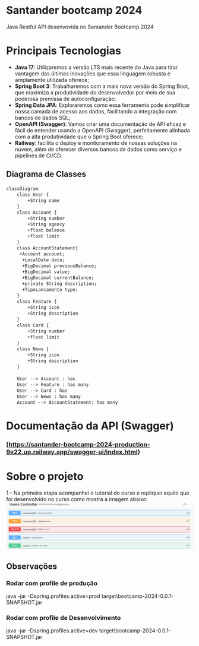 # Santander bootcamp 2024
Java Restful API desenvovida no Santander Bootcamp 2024

# Principais Tecnologias
 - **Java 17**: Utilizaremos a versão LTS mais recente do Java para tirar vantagem das últimas inovações que essa linguagem robusta e amplamente utilizada oferece;
 - **Spring Boot 3**: Trabalharemos com a mais nova versão do Spring Boot, que maximiza a produtividade do desenvolvedor por meio de sua poderosa premissa de autoconfiguração;
 - **Spring Data JPA**: Exploraremos como essa ferramenta pode simplificar nossa camada de acesso aos dados, facilitando a integração com bancos de dados SQL;
 - **OpenAPI (Swagger)**: Vamos criar uma documentação de API eficaz e fácil de entender usando a OpenAPI (Swagger), perfeitamente alinhada com a alta produtividade que o Spring Boot oferece;
 - **Railway**: facilita o deploy e monitoramento de nossas soluções na nuvem, além de oferecer diversos bancos de dados como serviço e pipelines de CI/CD.

## Diagrama de Classes

``` mermaid
classDiagram
    class User {
        +String name
    }
    class Account {
        +String number
        +String agency
        +float balance
        +float limit
    }
    class AccountStatement{
     +Account account;
	  +LocalDate data;
	  +BigDecimal previousBalance;
	  +BigDecimal value;
	  +BigDecimal currentBalance;
	  +private String description;
	  +TipoLancamento type;
    }
    class Feature {
        +String icon
        +String description
    }
    class Card {
        +String number
        +float limit
    }
    class News {
        +String icon
        +String description
    }

    User --> Account : has
    User --> Feature : has many
    User --> Card : has
    User --> News : has many
    Account --> AccountStatement: has many
```


# Documentação da API (Swagger)

### [https://santander-bootcamp-2024-production-9e22.up.railway.app/swagger-ui/index.html)


# Sobre o projeto 

1 - Na primeira etapa acompanhei o tutorial do curso e repliquei aquilo que foi desenvolvido no curso como mostra a imagem abaixo:
![](https://github.com/alexformagio/santander-bootcamp-2024/blob/main/images/etapa1.jpg)


## Observações
### Rodar com profile de produção
java -jar -Dspring.profiles.active=prod target\bootcamp-2024-0.0.1-SNAPSHOT.jar

### Rodar com profile de Desenvolvimento
java -jar -Dspring.profiles.active=dev target\bootcamp-2024-0.0.1-SNAPSHOT.jar

